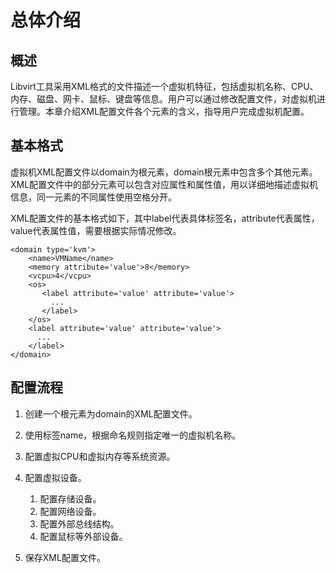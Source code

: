 # 总体介绍<a name="ZH-CN_TOPIC_0184743328"></a>

## 概述<a name="section17845112761116"></a>

Libvirt工具采用XML格式的文件描述一个虚拟机特征，包括虚拟机名称、CPU、内存、磁盘、网卡、鼠标、键盘等信息。用户可以通过修改配置文件，对虚拟机进行管理。本章介绍XML配置文件各个元素的含义，指导用户完成虚拟机配置。

## 基本格式<a name="section1439184215279"></a>

虚拟机XML配置文件以domain为根元素，domain根元素中包含多个其他元素。XML配置文件中的部分元素可以包含对应属性和属性值，用以详细地描述虚拟机信息，同一元素的不同属性使用空格分开。

XML配置文件的基本格式如下，其中label代表具体标签名，attribute代表属性，value代表属性值，需要根据实际情况修改。

```
<domain type='kvm'>
    <name>VMName</name>
    <memory attribute='value'>8</memory>
    <vcpu>4</vcpu>
    <os>
       <label attribute='value' attribute='value'>
         ...
       </label>
    </os>
    <label attribute='value' attribute='value'>
      ...
    </label>  
</domain>
```

## 配置流程<a name="section1711441151115"></a>

1.  创建一个根元素为domain的XML配置文件。
2.  使用标签name，根据命名规则指定唯一的虚拟机名称。
3.  配置虚拟CPU和虚拟内存等系统资源。
4.  配置虚拟设备。
    1.  配置存储设备。
    2.  配置网络设备。
    3.  配置外部总线结构。
    4.  配置鼠标等外部设备。

5.  保存XML配置文件。

